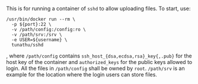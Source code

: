 This is for running a container of `sshd` to allow uploading files. To start, use: 

```
/usr/bin/docker run --rm \
  -p ${port}:22 \
  -v /path/config:/config:ro \
  -v /path/srv:/srv \
  -e USER=${username} \
  tunathu/sshd
```

, where `/path/config` contains `ssh_host_{dsa,ecdsa,rsa}_key{,.pub}` for the host key of the container and `authorized_keys` for the public keys allowed to login. All the files in `/path/config` shall be owned by `root`. `/path/srv` is an example for the location where the login users can store files.
